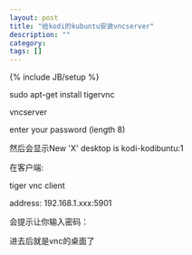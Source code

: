 ```yaml
---
layout: post
title: "给kodi的kubuntu安装vncserver"
description: ""
category: 
tags: []
---
```

{% include JB/setup %}

sudo apt-get install tigervnc


vncserver


enter your password (length 8)


然后会显示New 'X' desktop is kodi-kodibuntu:1

在客户端:

tiger vnc client

address: 192.168.1.xxx:5901

会提示让你输入密码：

进去后就是vnc的桌面了

